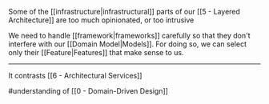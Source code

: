 Some of the [[infrastructure|infrastructural]] parts of our [[5 - Layered Architecture]] are too much opinionated, or too intrusive

We need to handle [[framework|frameworks]] carefully so that they don't interfere with our [[Domain Model|Models]]. For doing so, we can select only their [[Feature|Features]] that make sense to us.

---

It contrasts [[6 - Architectural Services]]

#understanding  of [[0 - Domain-Driven Design]]